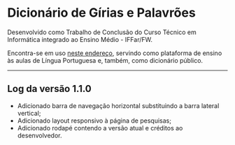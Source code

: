 # Dicionário de Gírias e Palavrões

Desenvolvido como Trabalho de Conclusão do Curso Técnico em Informática integrado ao Ensino Médio - IFFar/FW.

Encontra-se em uso [neste endereço](http://inf2.fw.iffarroupilha.edu.br/dicionario), servindo como plataforma de ensino às aulas de Língua Portuguesa e, também, como dicionário público.

<hr>

## Log da versão 1.1.0
- Adicionado barra de navegação horizontal substituindo a barra lateral vertical;
- Adicionado layout responsivo à página de pesquisas;
- Adicionado rodapé contendo a versão atual e créditos ao desenvolvedor.